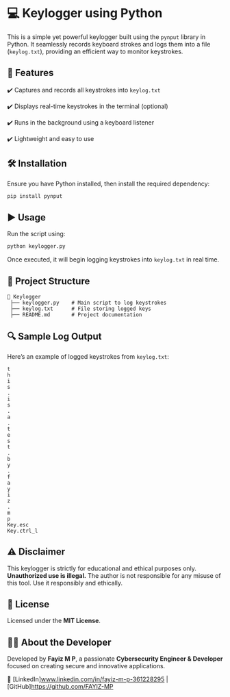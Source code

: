 # 💻 Keylogger using Python

This is a simple yet powerful keylogger built using the `pynput` library in Python. It seamlessly records keyboard strokes and logs them into a file (`keylog.txt`), providing an efficient way to monitor keystrokes.

## 🧿 Features
✔️ Captures and records all keystrokes into `keylog.txt`

✔️ Displays real-time keystrokes in the terminal (optional)

✔️ Runs in the background using a keyboard listener

✔️ Lightweight and easy to use

## 🛠 Installation
Ensure you have Python installed, then install the required dependency:

```bash
pip install pynput
```

## ▶️ Usage
Run the script using:

```bash
python keylogger.py
```

Once executed, it will begin logging keystrokes into `keylog.txt` in real time.

## 📂 Project Structure
```
📂 Keylogger
 ├── keylogger.py    # Main script to log keystrokes
 ├── keylog.txt      # File storing logged keys
 ├── README.md       # Project documentation
```

## 🔍 Sample Log Output
Here’s an example of logged keystrokes from `keylog.txt`:

```
t
h
i
s
.
i
s
.
a
.
t
e
s
t
.
b
y
.
f
a
y
i
z
.
m
p
Key.esc
Key.ctrl_l
```

## ⚠️ Disclaimer
This keylogger is strictly for educational and ethical purposes only. **Unauthorized use is illegal.** The author is not responsible for any misuse of this tool. Use it responsibly and ethically.

## 📜 License
Licensed under the **MIT License**.

## 👨‍💻 About the Developer
Developed by **Fayiz M P**, a passionate **Cybersecurity Engineer & Developer** focused on creating secure and innovative applications.

🔗 [LinkedIn]www.linkedin.com/in/fayiz-m-p-361228295 | [GitHub]https://github.com/FAYIZ-MP

